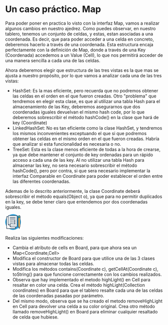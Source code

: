 # Un caso práctico. Map

Para poder poner en practica lo visto con la interfaz Map, vamos a realizar algunos cambios en nuestro ajedrez. Como puedes observar, en nuestro tablero, tenemos un conjunto de celdas, y estas, estan asociadas a una coordenada. Es decir, que para poder acceder a una celda en concreto, deberemos hacerlo a través de una coordenada. Esta estructura encaja perfectamente con la definición de Map, donde a través de una Key (Coordenada) accedemos a un Value (Cell), lo que nos permitirá acceder de una manera sencilla a cada una de las celdas.

Ahora deberemos elegir que estructura de las tres vistas es la que mas se ajusta a nuestro propósito, por lo que vamos a analizar cada una de las tres vistas:

- HashSet: Es la mas eficiente, pero recuerda que no podremos obtener las celdas en el orden en el que fueron creadas. Otro "problema" que tendremos en elegir esta clase, es que al utilizar una tabla Hash para el almacenamiento de las Key, deberemos asegurarnos que dos coordenadas iguales devuelvan el mismo hash code, por lo que deberemos sobrescribir el método hashCode() en la clase que hará de key (Coordinate)
- LinkedHashSet: No es tan eficiente como la clase HashSet, y tendremos los mismos inconvenientes exceptuando el que si que podremos obtener las celdas en el mismo orden en el que fueron creadas. Habría que analizar si esta funcionalidad es necesaria o no.
- TreeSet: Esta es la clase menos eficiente de todas a la hora de crearse, ya que debe mantener el conjunto de key ordenadas para un rápido acceso a cada una de las key. Al no utilizar una tabla Hash para almacenar las key, no sera necesario sobrescribir el método hashCode(), pero por contra, si que sera necesario implementar la interfaz Comparable en Coordinate para poder establecer el orden entre las diferentes coordenadas.

Ademas de lo descrito anteriormente, la clase Coordinate deberá sobrescribir el método equals(Object o), ya que para no permitir duplicados en la key, se debe tener claro que entendemos por dos coordenadas iguales.

![](../../../images/task.png)

Realiza las siguientes modificaciones:

- Cambia el atributo de cells en Board, para que ahora sea un Map<Coordinate,Cell>
- Modifica el constructor de Board para que utilice una de las 3 clases vistas para almacenar todas las celdas.
- Modifica los métodos contains(Coordinate c), getCellAt(Coordinate c), toString() para que funcione correctamente con los cambios realizados.
- Observa que hay implementado el metodo highLight() en Cell para resaltar en color una celda. Crea el método highLight(Collection<Coordinate> coordinates) en Board para que el tablero resalte cada una de las celdas de las coordenadas pasadas por parámetro.
- Del mismo modo, observa que se ha creado el metodo removeHighLight en Cell para devolver una celda a su color original. Crea otro método llamado removeHighLight() en Board para eliminar cualquier resaltado de celda que hubiese.